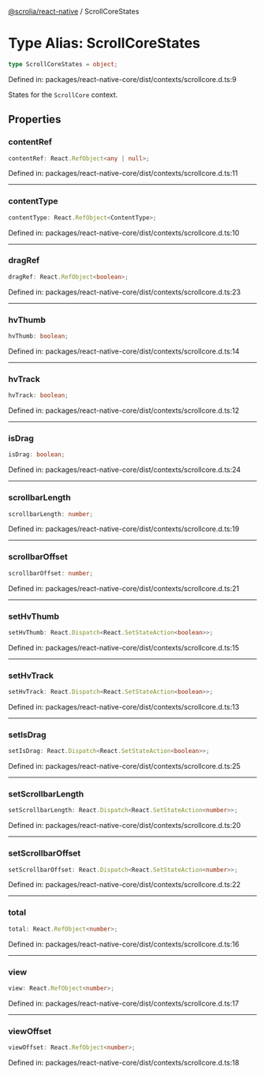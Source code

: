 [@scrolia/react-native](../README.md) / ScrollCoreStates

# Type Alias: ScrollCoreStates

```ts
type ScrollCoreStates = object;
```

Defined in: packages/react-native-core/dist/contexts/scrollcore.d.ts:9

States for the `ScrollCore` context.

## Properties

### contentRef

```ts
contentRef: React.RefObject<any | null>;
```

Defined in: packages/react-native-core/dist/contexts/scrollcore.d.ts:11

***

### contentType

```ts
contentType: React.RefObject<ContentType>;
```

Defined in: packages/react-native-core/dist/contexts/scrollcore.d.ts:10

***

### dragRef

```ts
dragRef: React.RefObject<boolean>;
```

Defined in: packages/react-native-core/dist/contexts/scrollcore.d.ts:23

***

### hvThumb

```ts
hvThumb: boolean;
```

Defined in: packages/react-native-core/dist/contexts/scrollcore.d.ts:14

***

### hvTrack

```ts
hvTrack: boolean;
```

Defined in: packages/react-native-core/dist/contexts/scrollcore.d.ts:12

***

### isDrag

```ts
isDrag: boolean;
```

Defined in: packages/react-native-core/dist/contexts/scrollcore.d.ts:24

***

### scrollbarLength

```ts
scrollbarLength: number;
```

Defined in: packages/react-native-core/dist/contexts/scrollcore.d.ts:19

***

### scrollbarOffset

```ts
scrollbarOffset: number;
```

Defined in: packages/react-native-core/dist/contexts/scrollcore.d.ts:21

***

### setHvThumb

```ts
setHvThumb: React.Dispatch<React.SetStateAction<boolean>>;
```

Defined in: packages/react-native-core/dist/contexts/scrollcore.d.ts:15

***

### setHvTrack

```ts
setHvTrack: React.Dispatch<React.SetStateAction<boolean>>;
```

Defined in: packages/react-native-core/dist/contexts/scrollcore.d.ts:13

***

### setIsDrag

```ts
setIsDrag: React.Dispatch<React.SetStateAction<boolean>>;
```

Defined in: packages/react-native-core/dist/contexts/scrollcore.d.ts:25

***

### setScrollbarLength

```ts
setScrollbarLength: React.Dispatch<React.SetStateAction<number>>;
```

Defined in: packages/react-native-core/dist/contexts/scrollcore.d.ts:20

***

### setScrollbarOffset

```ts
setScrollbarOffset: React.Dispatch<React.SetStateAction<number>>;
```

Defined in: packages/react-native-core/dist/contexts/scrollcore.d.ts:22

***

### total

```ts
total: React.RefObject<number>;
```

Defined in: packages/react-native-core/dist/contexts/scrollcore.d.ts:16

***

### view

```ts
view: React.RefObject<number>;
```

Defined in: packages/react-native-core/dist/contexts/scrollcore.d.ts:17

***

### viewOffset

```ts
viewOffset: React.RefObject<number>;
```

Defined in: packages/react-native-core/dist/contexts/scrollcore.d.ts:18
